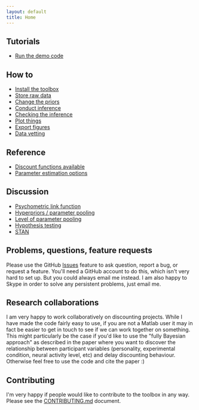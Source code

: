```yaml
---
layout: default
title: Home
---
```


## Tutorials
- [Run the demo code](tutorial/run_demo_code)

## How to
- [Install the toolbox](howto/install.md)
- [Store raw data](howto/store_raw_data.md)
- [Change the priors](howto/change_priors.md)
- [Conduct inference](howto/conduct_inference.md)
- [Checking the inference](howto/check_inference.md)
- [Plot things](howto/plot_things.md)
- [Export figures](howto/export_figures.md)
- [Data vetting](howto/data_vetting.md)

## Reference
- [Discount functions available](ref/discount_functions.md)
- [Parameter estimation options](ref/param_estimation_options.md)

## Discussion
- [Psychometric link function](discussion/psychometric_link_function.md)
- [Hyperpriors / parameter pooling](discussion/hyperpriors.md)
- [Level of parameter pooling](discussion/level_of_pooling.md)
- [Hypothesis testing](discussion/hypothesis_testing.md)
- [STAN](discussion/stan.md)


## Problems, questions, feature requests
Please use the GitHub [Issues](https://github.com/drbenvincent/delay-discounting-analysis/issues) feature to ask question, report a bug, or request a feature. You'll need a GitHub account to do this, which isn't very hard to set up. But you could always email me instead. I am also happy to Skype in order to solve any persistent problems, just email me.

## Research collaborations
I am very happy to work collaboratively on discounting projects. While I have made the code fairly easy to use, if you are not a Matlab user it may in fact be easier to get in touch to see if we can work together on something. This might particularly be the case if you'd like to use the "fully Bayesian approach" as described in the paper where you want to discover the relationship between participant variables (personality, experimental condition, neural activity level, etc) and delay discounting behaviour. Otherwise feel free to use the code and cite the paper :)

## Contributing
I'm very happy if people would like to contribute to the toolbox in any way. Please see the [CONTRIBUTING.md](https://github.com/drbenvincent/delay-discounting-analysis/blob/master/CONTRIBUTING.md) document.

